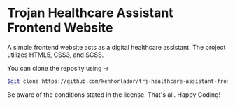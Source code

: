 # Trojan Healthcare Assistant Frontend Website
A simple frontend website acts as a digital healthcare assistant. The project utilizes HTML5, CSS3, and SCSS.

You can clone the reposity using ->
```bash
$git clone https://github.com/kenhorlador/trj-healthcare-assistant-frontend-website.git
```

Be aware of the conditions stated in the license. 
That's all. Happy Coding! 
